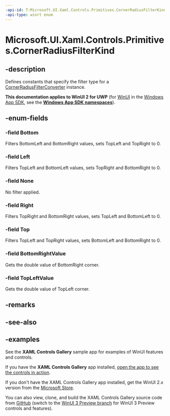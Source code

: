 ```yaml
---
-api-id: T:Microsoft.UI.Xaml.Controls.Primitives.CornerRadiusFilterKind
-api-type: winrt enum
---
```


# Microsoft.UI.Xaml.Controls.Primitives.CornerRadiusFilterKind

<!--
public enum CornerRadiusFilterKind
-->

## -description

Defines constants that specify the filter type for a [CornerRadiusFilterConverter](cornerradiusfilterconverter.md) instance.

**This documentation applies to WinUI 2 for UWP** (for [WinUI](/windows/apps/winui/winui3/) in the [Windows App SDK](/windows/apps/windows-app-sdk/), see the **[Windows App SDK namespaces](/windows/windows-app-sdk/api/winrt/)**).

## -enum-fields

### -field Bottom

Filters BottomLeft and BottomRight values, sets TopLeft and TopRight to 0.

### -field Left

Filters TopLeft and BottomLeft values, sets TopRight and BottomRight to 0.

### -field None

No filter applied.

### -field Right

Filters TopRight and BottomRight values, sets TopLeft and BottomLeft to 0.

### -field Top

Filters TopLeft and TopRight values, sets BottomLeft and BottomRight to 0.

### -field BottomRightValue

Gets the double value of BottomRight corner.

### -field TopLeftValue

Gets the double value of TopLeft corner.

## -remarks

## -see-also

## -examples

See the **XAML Controls Gallery** sample app for examples of WinUI features and controls.

If you have the **XAML Controls Gallery** app installed, [open the app to see the controls in action](xamlcontrolsgallery:).

If you don't have the XAML Controls Gallery app installed, get the WinUI 2.x version from the [Microsoft Store](https://www.microsoft.com/p/xaml-controls-gallery/9msvh128x2zt).

You can also view, clone, and build the XAML Controls Gallery source code from [GitHub](https://github.com/Microsoft/Xaml-Controls-Gallery) (switch to the [WinUI 3 Preview branch](https://github.com/microsoft/Xaml-Controls-Gallery/tree/winui3preview) for WinUI 3 Preview controls and features).
